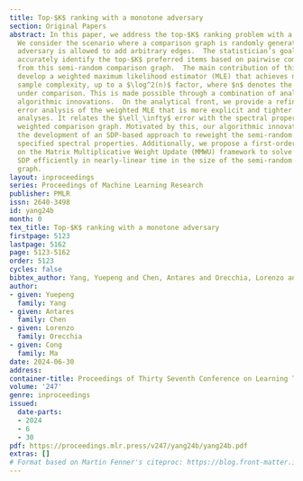 ```yaml
---
title: Top-$K$ ranking with a monotone adversary
section: Original Papers
abstract: In this paper, we address the top-$K$ ranking problem with a monotone adversary.
  We consider the scenario where a comparison graph is randomly generated and the
  adversary is allowed to add arbitrary edges.  The statistician’s goal is then to
  accurately identify the top-$K$ preferred items based on pairwise comparisons derived
  from this semi-random comparison graph.  The main contribution of this paper is  to
  develop a weighted maximum likelihood estimator (MLE) that achieves near-optimal
  sample complexity, up to a $\log^2(n)$ factor, where $n$ denotes the number of items
  under comparison. This is made possible through a combination of analytical and
  algorithmic innovations.  On the analytical front, we provide a refined $\ell_\infty$
  error analysis of the weighted MLE that is more explicit and tighter than existing
  analyses. It relates the $\ell_\infty$ error with the spectral properties of the
  weighted comparison graph. Motivated by this, our algorithmic innovation involves
  the development of an SDP-based approach to reweight the semi-random graph and meet
  specified spectral properties. Additionally, we propose a first-order method based
  on the Matrix Multiplicative Weight Update (MMWU) framework to solve the resulting
  SDP efficiently in nearly-linear time in the size of the semi-random comparison
  graph.
layout: inproceedings
series: Proceedings of Machine Learning Research
publisher: PMLR
issn: 2640-3498
id: yang24b
month: 0
tex_title: Top-$K$ ranking with a monotone adversary
firstpage: 5123
lastpage: 5162
page: 5123-5162
order: 5123
cycles: false
bibtex_author: Yang, Yuepeng and Chen, Antares and Orecchia, Lorenzo and Ma, Cong
author:
- given: Yuepeng
  family: Yang
- given: Antares
  family: Chen
- given: Lorenzo
  family: Orecchia
- given: Cong
  family: Ma
date: 2024-06-30
address:
container-title: Proceedings of Thirty Seventh Conference on Learning Theory
volume: '247'
genre: inproceedings
issued:
  date-parts:
  - 2024
  - 6
  - 30
pdf: https://proceedings.mlr.press/v247/yang24b/yang24b.pdf
extras: []
# Format based on Martin Fenner's citeproc: https://blog.front-matter.io/posts/citeproc-yaml-for-bibliographies/
---
```

